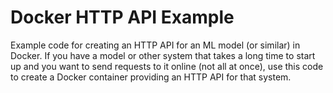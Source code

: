 # Docker HTTP API Example

Example code for creating an HTTP API for an ML model (or similar) in Docker.  If you have a model or other system that takes a long time to start up and you want to send requests to it online (not all at once), use this code to create a Docker container providing an HTTP API for that system.
